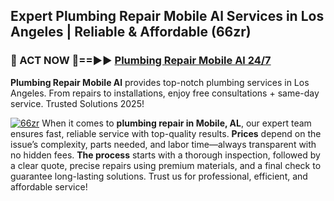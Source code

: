 ## Expert Plumbing Repair Mobile Al Services in Los Angeles | Reliable & Affordable (66zr)  

<h3>🚿 ACT NOW 🌟==►► <a href="https://tinyurl.com/2ne6vx2x" rel="nofollow">Plumbing Repair Mobile Al 24/7</a></h3>

**Plumbing Repair Mobile Al** provides top-notch plumbing services in Los Angeles. From repairs to installations, enjoy free consultations + same-day service. Trusted Solutions 2025!

[![66zr](https://i.imgur.com/4PFF4AK.jpeg)](https://tinyurl.com/2ne6vx2x)
When it comes to **plumbing repair in Mobile, AL**, our expert team ensures fast, reliable service with top-quality results. **Prices** depend on the issue’s complexity, parts needed, and labor time—always transparent with no hidden fees. **The process** starts with a thorough inspection, followed by a clear quote, precise repairs using premium materials, and a final check to guarantee long-lasting solutions. Trust us for professional, efficient, and affordable service!